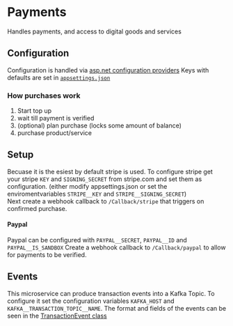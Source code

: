 # Payments
Handles payments, and access to digital goods and services

## Configuration
Configuration is handled via [asp.net configuration providers](https://docs.microsoft.com/en-us/aspnet/core/fundamentals/configuration/?view=aspnetcore-6.0#environment-variables)
Keys with defaults are set in [`appsettings.json`](appsettings.json)

### How purchases work
1. Start top up 
2. wait till payment is verified
3. (optional) plan purchase (locks some amount of balance)
4. purchase product/service 

## Setup
Becuase it is the esiest by default stripe is used. 
To configure stripe get your stripe `KEY` and `SIGNING_SECRET` from stripe.com and set them as configuration. 
(either modify appsettings.json or set the enviromentvariables `STRIPE__KEY` and `STRIPE__SIGNING_SECRET`)  
Next create a webhook callback to `/Callback/stripe` that triggers on confirmed purchase.

#### Paypal
Paypal can be configured with `PAYPAL__SECRET`, `PAYPAL__ID` and `PAYPAL__IS_SANDBOX` 
Create a webhook callback to `/Callback/paypal` to allow for payments to be verified.

## Events 
This microservice can produce transaction events into a Kafka Topic.
To configure it set the configuration variables `KAFKA_HOST` and `KAFKA__TRANSACTION_TOPIC__NAME`.
The format and fields of the events can be seen in the [TransactionEvent class](Models/TransactionEvent.cs) 
